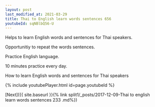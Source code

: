 ```yaml
---
layout: post
last_modified_at: 2021-03-29
title: Thai to English learn words sentences 656 
youtubeId: sqNBlbQ56-U
---
```

 
 
Helps to learn English words and sentences for Thai speakers.

Opportunitiy to repeat the words sentences. 

Practice English language. 
 
10 minutes practice every day. 
 
How to learn English words and sentences for Thai speakers 
 
{% include youtubePlayer.html id=page.youtubeId %}
 
 
[Next]({{ site.baseurl }}{% link  split1/_posts/2017-12-09-Thai to english learn words sentences 233 .md%})
 
